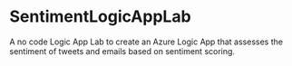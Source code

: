 # SentimentLogicAppLab
A no code Logic App Lab to create an Azure Logic App that assesses the sentiment of tweets and emails based on sentiment scoring.
